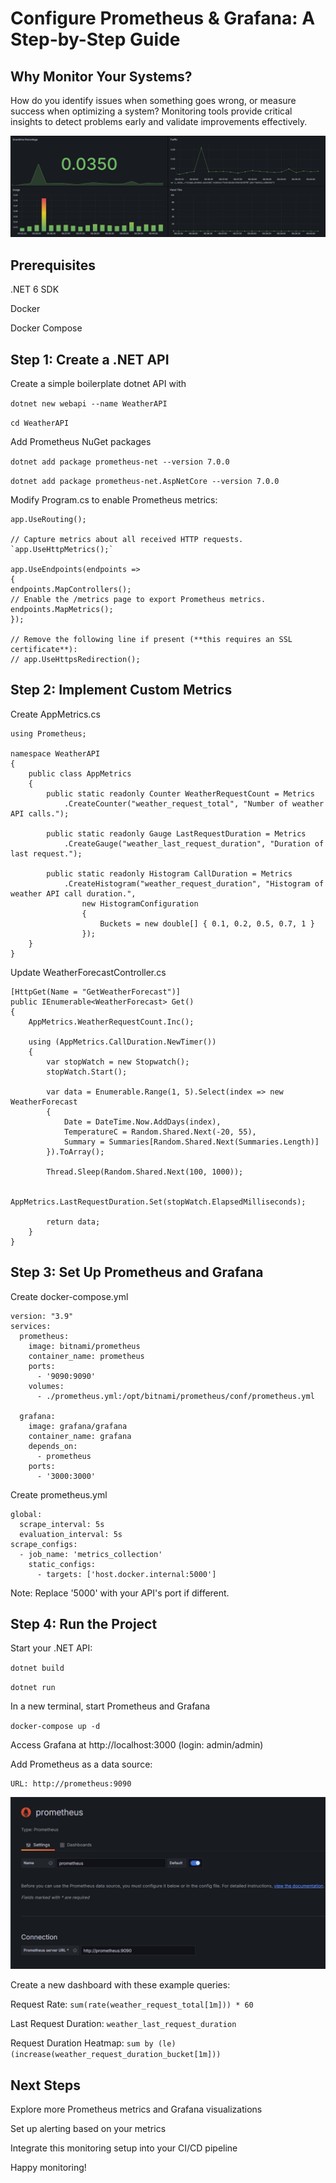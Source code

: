 # Configure Prometheus & Grafana: A Step-by-Step Guide

## Why Monitor Your Systems?

How do you identify issues when something goes wrong, or measure success when optimizing a system? Monitoring tools provide critical insights to detect problems early and validate improvements effectively.


![Head](https://github.com/mdakacomfort/devops/blob/main/grafana_prometheus/Images/Head.png)


## Prerequisites

.NET 6 SDK

Docker

Docker Compose


## Step 1: Create a .NET API

Create a simple boilerplate dotnet API with 

`dotnet new webapi --name WeatherAPI`

`cd WeatherAPI`

Add Prometheus NuGet packages

`dotnet add package prometheus-net --version 7.0.0`

`dotnet add package prometheus-net.AspNetCore --version 7.0.0`

Modify Program.cs to enable Prometheus metrics:

```
app.UseRouting();

// Capture metrics about all received HTTP requests.
`app.UseHttpMetrics();`

app.UseEndpoints(endpoints =>
{
endpoints.MapControllers();
// Enable the /metrics page to export Prometheus metrics.
endpoints.MapMetrics();
});

// Remove the following line if present (**this requires an SSL certificate**):
// app.UseHttpsRedirection();
```

## Step 2: Implement Custom Metrics

Create AppMetrics.cs

```
using Prometheus;

namespace WeatherAPI
{
    public class AppMetrics
    {
        public static readonly Counter WeatherRequestCount = Metrics
            .CreateCounter("weather_request_total", "Number of weather API calls.");
        
        public static readonly Gauge LastRequestDuration = Metrics
            .CreateGauge("weather_last_request_duration", "Duration of last request.");
        
        public static readonly Histogram CallDuration = Metrics
            .CreateHistogram("weather_request_duration", "Histogram of weather API call duration.",
                new HistogramConfiguration
                {
                    Buckets = new double[] { 0.1, 0.2, 0.5, 0.7, 1 }
                });
    }
}
```

Update WeatherForecastController.cs

```
[HttpGet(Name = "GetWeatherForecast")]
public IEnumerable<WeatherForecast> Get()
{
    AppMetrics.WeatherRequestCount.Inc();
    
    using (AppMetrics.CallDuration.NewTimer())
    {
        var stopWatch = new Stopwatch();
        stopWatch.Start();

        var data = Enumerable.Range(1, 5).Select(index => new WeatherForecast
        {
            Date = DateTime.Now.AddDays(index),
            TemperatureC = Random.Shared.Next(-20, 55),
            Summary = Summaries[Random.Shared.Next(Summaries.Length)]
        }).ToArray();

        Thread.Sleep(Random.Shared.Next(100, 1000));

        AppMetrics.LastRequestDuration.Set(stopWatch.ElapsedMilliseconds);

        return data;
    }
}
```

## Step 3: Set Up Prometheus and Grafana

Create docker-compose.yml

```
version: "3.9"
services:
  prometheus:
    image: bitnami/prometheus
    container_name: prometheus
    ports:
      - '9090:9090'
    volumes:
      - ./prometheus.yml:/opt/bitnami/prometheus/conf/prometheus.yml

  grafana:
    image: grafana/grafana
    container_name: grafana
    depends_on:
      - prometheus
    ports:
      - '3000:3000'
```
Create prometheus.yml

```
global:
  scrape_interval: 5s
  evaluation_interval: 5s
scrape_configs:
  - job_name: 'metrics_collection'
    static_configs:
      - targets: ['host.docker.internal:5000']
```
Note: Replace '5000' with your API's port if different.

## Step 4: Run the Project
Start your .NET API:

`dotnet build`

`dotnet run`

In a new terminal, start Prometheus and Grafana

`docker-compose up -d`

Access Grafana at http://localhost:3000 (login: admin/admin)

Add Prometheus as a data source:

    URL: http://prometheus:9090

![Datasource](https://github.com/mdakacomfort/devops/blob/main/grafana_prometheus/Images/Datasource.png)

Create a new dashboard with these example queries:

Request Rate: `sum(rate(weather_request_total[1m])) * 60`

Last Request Duration: `weather_last_request_duration`

Request Duration Heatmap: 
`sum by (le) (increase(weather_request_duration_bucket[1m]))`

## Next Steps
Explore more Prometheus metrics and Grafana visualizations

Set up alerting based on your metrics

Integrate this monitoring setup into your CI/CD pipeline

Happy monitoring!
